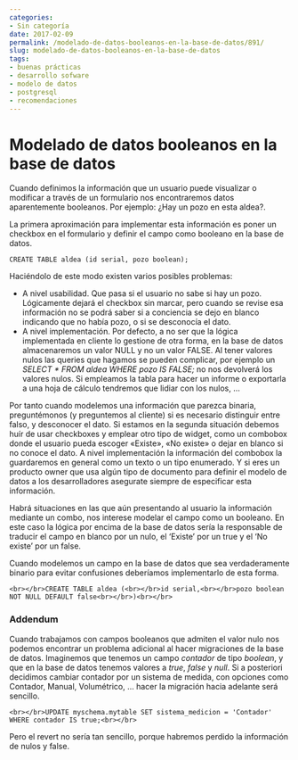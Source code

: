 ```yaml
---
categories:
- Sin categoría
date: 2017-02-09
permalink: /modelado-de-datos-booleanos-en-la-base-de-datos/891/
slug: modelado-de-datos-booleanos-en-la-base-de-datos
tags:
- buenas prácticas
- desarrollo sofware
- modelo de datos
- postgresql
- recomendaciones
---
```


# Modelado de datos booleanos en la base de datos

Cuando definimos la información que un usuario puede visualizar o modificar a través de un formulario nos encontraremos datos aparentemente booleanos. Por ejemplo: ¿Hay un pozo en esta aldea?.

La primera aproximación para implementar esta información es poner un checkbox en el formulario y definir el campo como booleano en la base de datos.

`CREATE TABLE aldea (id serial, pozo boolean);`

Haciéndolo de este modo existen varios posibles problemas:

- A nivel usabilidad. Que pasa si el usuario no sabe si hay un pozo. Lógicamente dejará el checkbox sin marcar, pero cuando se revise esa información no se podrá saber si a conciencia se dejo en blanco indicando que no había pozo, o si se desconocía el dato.
- A nivel implementación. Por defecto, a no ser que la lógica implementada en cliente lo gestione de otra forma, en la base de datos almacenaremos un valor NULL y no un valor FALSE. Al tener valores nulos las queries que hagamos se pueden complicar, por ejemplo un *SELECT \* FROM aldea WHERE pozo IS FALSE;* no nos devolverá los valores nulos. Si empleamos la tabla para hacer un informe o exportarla a una hoja de cálculo tendremos que lidiar con los nulos, …

Por tanto cuando modelemos una información que parezca binaria, preguntémonos (y preguntemos al cliente) si es necesario distinguir entre falso, y desconocer el dato. Si estamos en la segunda situación debemos huír de usar checkboxes y emplear otro tipo de widget, como un combobox donde el usuario pueda escoger «Existe», «No existe» o dejar en blanco si no conoce el dato. A nivel implementación la información del combobox la guardaremos en general como un texto o un tipo enumerado. Y si eres un producto owner que usa algún tipo de documento para definir el modelo de datos a los desarrolladores asegurate siempre de especificar esta información.

Habrá situaciones en las que aún presentando al usuario la información mediante un combo, nos interese modelar el campo como un booleano. En este caso la lógica por encima de la base de datos sería la responsable de traducir el campo en blanco por un nulo, el ‘Existe’ por un true y el ‘No existe’ por un false.

Cuando modelemos un campo en la base de datos que sea verdaderamente binario para evitar confusiones deberíamos implementarlo de esta forma.

`<br></br>CREATE TABLE aldea (<br></br>id serial,<br></br>pozo boolean NOT NULL DEFAULT false<br></br>)<br></br>`

### Addendum

Cuando trabajamos con campos booleanos que admiten el valor nulo nos podemos encontrar un problema adicional al hacer migraciones de la base de datos. Imaginemos que tenemos un campo *contador* de tipo *boolean*, y que en la base de datos tenemos valores a *true*, *false* y *null*. Si a posteriori decidimos cambiar contador por un sistema de medida, con opciones como Contador, Manual, Volumétrico, … hacer la migración hacia adelante será sencillo.

`<br></br>UPDATE myschema.mytable SET sistema_medicion = 'Contador' WHERE contador IS true;<br></br>`

Pero el revert no sería tan sencillo, porque habremos perdido la información de nulos y false.